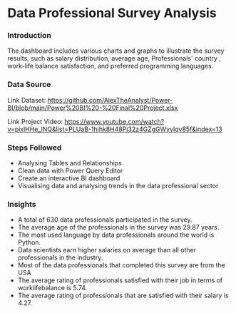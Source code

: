 # Data Professional Survey Analysis


### Introduction

The dashboard includes various charts and graphs to illustrate the survey results, such as salary distribution, average age, Professionals' country , work-life balance satisfaction, and preferred programming languages.


### Data Source

Link Dataset: https://github.com/AlexTheAnalyst/Power-BI/blob/main/Power%20BI%20-%20Final%20Project.xlsx

Link Project Video: https://www.youtube.com/watch?v=pixlHHe_lNQ&list=PLUaB-1hjhk8H48Pj32z4GZgGWyylqv85f&index=13


### Steps Followed

- Analysing Tables and Relationships
- Clean data with Power Query Editor 
- Create an interactive BI dashboard
- Visualising data and analysing trends in the data professional sector


### Insights 

- A total of 630 data professionals participated in the survey.
- The average age of the professionals in the survey was 29.87 years.
- The most used language by data professionals around the world is Python.
- Data scientists earn higher salaries on average than all other professionals in the industry.
- Most of the data professionals that completed this survey are from the USA
- The average rating of professionals satisfied with their job in terms of worklifebalance is 5.74.
- The average rating of professionals that are satisfied with their salary is 4.27.
  
